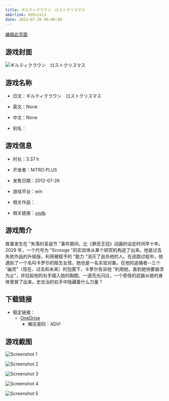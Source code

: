 ```yaml
---
title: ギルティクラウン　ロストクリスマス
abbrlink: 6d5cce11
date: 2012-07-26 00:00:00
---
```

[编辑此页面](https://github.com/ACG-3/ADV3-source/blob/main/source/_posts/games/%E3%82%AE%E3%83%AB%E3%83%86%E3%82%A3%E3%82%AF%E3%83%A9%E3%82%A6%E3%83%B3%E3%80%80%E3%83%AD%E3%82%B9%E3%83%88%E3%82%AF%E3%83%AA%E3%82%B9%E3%83%9E%E3%82%B9.md)

## 游戏封面

![ギルティクラウン　ロストクリスマス](https://pan.timero.xyz/onedrive/img_lib_001/%E3%82%AE%E3%83%AB%E3%83%86%E3%82%A3%E3%82%AF%E3%83%A9%E3%82%A6%E3%83%B3%E3%80%80%E3%83%AD%E3%82%B9%E3%83%88%E3%82%AF%E3%83%AA%E3%82%B9%E3%83%9E%E3%82%B9_cover.avif)


## 游戏名称

- 日文：ギルティクラウン　ロストクリスマス
- 英文：None
- 中文：None

- 别名：


## 游戏信息

- 时长：3.37 h
- 开发者：NITRO PLUS
- 发售日期：2012-07-26
- 游戏平台：win
- 相关作品：

- 相关链接：[vndb](https://vndb.org/v7402)


## 游戏简介

故事发生在 "失落的圣诞节 "事件期间，比《罪恶王冠》动画的设定时间早十年。2029 年，一个代号为 "Scrooge "的实验体从某个研究机构逃了出来。他是过去失败作品的升级版，利用被赋予的 "能力 "消灭了追杀他的人。在逃跑过程中，他遇到了一个名叫卡罗尔的陌生女孩，她也是一名实验对象。在他的追捕者--三个 "幽灵"（现在、过去和未来）的包围下，卡萝尔告诉他 "利用她，直到她快要崩溃为止"，并拉起他的右手插入她的胸膛。一道亮光闪过，一个奇怪的武器从她的身体里冒了出来。史古治的右手中隐藏着什么力量？




## 下载链接

- 稳定链接：
    - [OneDrive](https://pan.timero.xyz/onedrive/adv_lib_001/%E3%82%AE%E3%83%AB%E3%83%86%E3%82%A3%E3%82%AF%E3%83%A9%E3%82%A6%E3%83%B3%E3%80%80%E3%83%AD%E3%82%B9%E3%83%88%E3%82%AF%E3%83%AA%E3%82%B9%E3%83%9E%E3%82%B9)
        - 解压密码：ADV!



## 游戏截图


![Screenshot 1](https://pan.timero.xyz/onedrive/img_lib_001/%E3%82%AE%E3%83%AB%E3%83%86%E3%82%A3%E3%82%AF%E3%83%A9%E3%82%A6%E3%83%B3%E3%80%80%E3%83%AD%E3%82%B9%E3%83%88%E3%82%AF%E3%83%AA%E3%82%B9%E3%83%9E%E3%82%B9_Screenshot_1.avif)

![Screenshot 2](https://pan.timero.xyz/onedrive/img_lib_001/%E3%82%AE%E3%83%AB%E3%83%86%E3%82%A3%E3%82%AF%E3%83%A9%E3%82%A6%E3%83%B3%E3%80%80%E3%83%AD%E3%82%B9%E3%83%88%E3%82%AF%E3%83%AA%E3%82%B9%E3%83%9E%E3%82%B9_Screenshot_2.avif)

![Screenshot 3](https://pan.timero.xyz/onedrive/img_lib_001/%E3%82%AE%E3%83%AB%E3%83%86%E3%82%A3%E3%82%AF%E3%83%A9%E3%82%A6%E3%83%B3%E3%80%80%E3%83%AD%E3%82%B9%E3%83%88%E3%82%AF%E3%83%AA%E3%82%B9%E3%83%9E%E3%82%B9_Screenshot_3.avif)

![Screenshot 4](https://pan.timero.xyz/onedrive/img_lib_001/%E3%82%AE%E3%83%AB%E3%83%86%E3%82%A3%E3%82%AF%E3%83%A9%E3%82%A6%E3%83%B3%E3%80%80%E3%83%AD%E3%82%B9%E3%83%88%E3%82%AF%E3%83%AA%E3%82%B9%E3%83%9E%E3%82%B9_Screenshot_4.avif)

![Screenshot 5](https://pan.timero.xyz/onedrive/img_lib_001/%E3%82%AE%E3%83%AB%E3%83%86%E3%82%A3%E3%82%AF%E3%83%A9%E3%82%A6%E3%83%B3%E3%80%80%E3%83%AD%E3%82%B9%E3%83%88%E3%82%AF%E3%83%AA%E3%82%B9%E3%83%9E%E3%82%B9_Screenshot_5.avif)

